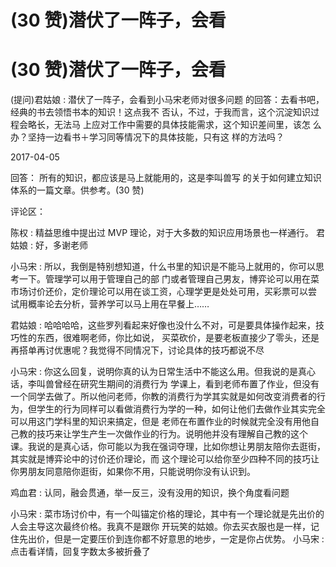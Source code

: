 # (30 赞)潜伏了一阵子，会看

# (30 赞)潜伏了一阵子，会看

(提问)君姑娘 : 潜伏了一阵子，会看到小马宋老师对很多问题 的回答：去看书吧，经典的书去领悟书本的知识！这点我不 否认，不过，于我而言，这个沉淀知识过程会略长，无法马 上应对工作中需要的具体技能需求，这个知识差间里，该怎 么办？坚持一边看书＋学习同等情况下的具体技能，只有这 样的方法吗？

2017-04-05

回答： 所有的知识，都应该是马上就能用的，这是李叫兽写 的关于如何建立知识体系的一篇文章。供参考。(30 赞)

评论区：

陈权 : 精益思维中提出过 MVP 理论，对于大多数的知识应用场景也一样通行。 君姑娘 : 好，多谢老师

小马宋 : 所以，我倒是特别想知道，什么书里的知识是不能马上就用的，你可以思考一下。管理学可以用于管理自己的部 门或者管理自己男友，博弈论可以用在菜市场讨价还价，定价理论可以用在谈工资，心理学更是处处可用，买彩票可以尝 试用概率论去分析，营养学可以马上用在早餐上……

君姑娘 : 哈哈哈哈，这些罗列看起来好像也没什么不对，可是要具体操作起来，技巧性的东西，很难啊老师，你比如说， 买菜砍价，是要老板直接少了零头，还是再搭单再讨优惠呢？我觉得不同情况下，讨论具体的技巧都说不尽

小马宋 : 你这么回复，说明你真的认为日常生活中不能这么用。但我说的是真心话，李叫兽曾经在研究生期间的消费行为 学课上，看到老师布置了作业，但没有一个同学去做了。所以他问老师，你教的消费行为学其实就是如何改变消费者的行 为，但学生的行为同样可以看做消费行为学的一种，如何让他们去做作业其实完全可以用这门学科里的知识来搞定，但是 老师在布置作业的时候就完全没有用他自己教的技巧来让学生产生一次做作业的行为。说明他并没有理解自己教的这个 课。我说的是真心话，你可能以为我在强词夺理，比如你想让男朋友陪你去逛街，其实就是博弈论中的讨价还价理论，而 这个理论可以给你至少四种不同的技巧让你男朋友同意陪你逛街，如果你不用，只能说明你没有认识到。

鸡血君 : 认同，融会贯通，举一反三，没有没用的知识，换个角度看问题

小马宋 : 菜市场讨价中，有一个叫锚定价格的理论，其中有一个理论就是先出价的人会主导这次最终价格。我真不是跟你 开玩笑的姑娘。你去买衣服也是一样，记住先出价，但是一定要压价到连你都不好意思的地步，一定是你占优势。 小马宋 : 点击看详情，回复字数太多被折叠了